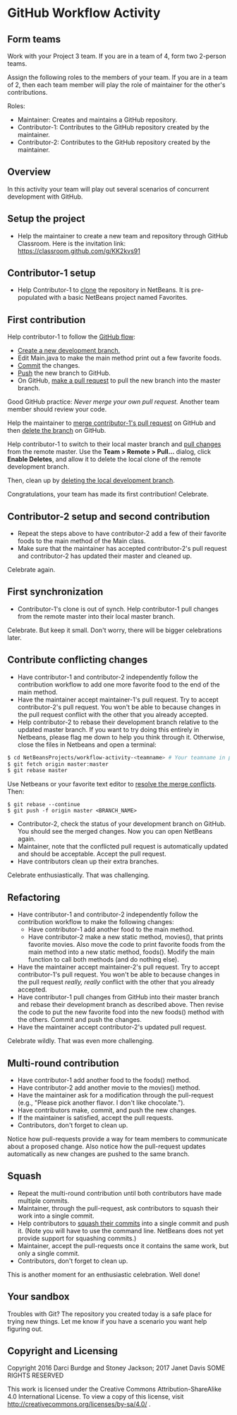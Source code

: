 # GitHub Workflow Activity


## Form teams

Work with your Project 3 team. If you are in a team of 4, form two 2-person teams.

Assign the following roles to the members of your team. If you are in a team
of 2, then each team member will play the role of maintainer for the other's contributions.

Roles:

- Maintainer: Creates and maintains a GitHub repository.
- Contributor-1: Contributes to the GitHub repository created by the maintainer.
- Contributor-2: Contributes to the GitHub repository created by the maintainer.

## Overview

In this activity your team will play out several scenarios of concurrent development with GitHub.

## Setup the project

- Help the maintainer to create a new team and repository through GitHub Classroom. Here is the invitation link:
https://classroom.github.com/g/KK2kvs91

## Contributor-1 setup

- Help Contributor-1 to [clone](https://netbeans.org/kb/docs/ide/git.html#clone) the repository in NetBeans. It is pre-populated with a basic NetBeans project named Favorites.

## First contribution

Help contributor-1 to follow the [GitHub flow](https://guides.github.com/introduction/flow/):
- [Create a new development branch.](https://netbeans.org/kb/docs/ide/git.html#branchCreate)
- Edit Main.java to make the main method print out a few favorite foods.
- [Commit](https://netbeans.org/kb/docs/ide/git.html#committing) the changes.
- [Push](https://netbeans.org/kb/docs/ide/git.html#push) the new branch to GitHub.
- On GitHub, [make a pull request](https://help.github.com/articles/creating-a-pull-request/) to pull the new branch into the master branch.

Good GitHub practice: *Never merge your own pull request.* Another team member should review your code.

Help the maintainer to [merge contributor-1's pull request](https://help.github.com/articles/merging-a-pull-request/) on GitHub and then [delete the branch](https://help.github.com/articles/deleting-unused-branches/) on GitHub.  

Help contributor-1 to switch to their local master branch and [pull changes](https://netbeans.org/kb/docs/ide/git.html#pull) from the remote master. Use the **Team > Remote > Pull...** dialog, click **Enable Deletes**, and allow it to delete the local clone of the remote development branch.

Then, clean up by [deleting the local development branch](https://netbeans.org/kb/docs/ide/git.html#branchDelete).

Congratulations, your team has made its first contribution! Celebrate.


## Contributor-2 setup and second contribution

- Repeat the steps above to have contributor-2 add a few of their favorite foods to the main method of the Main class.
- Make sure that the maintainer has accepted contributor-2's pull request and contributor-2 has updated their master and cleaned up.

Celebrate again.

## First synchronization

- Contributor-1's clone is out of synch. Help contributor-1 pull changes from the remote master into their local master branch.

Celebrate. But keep it small. Don't worry, there will be bigger celebrations later.


## Contribute conflicting changes

- Have contributor-1 and contributor-2 independently follow the contribution
  workflow to add one more favorite food to the end of the main method.
- Have the maintainer accept maintainer-1's pull request. Try to accept contributor-2's pull request. You
  won't be able to because changes in the pull request conflict with the other
  that you already accepted.
- Help contributor-2 to rebase their development branch relative to the updated master branch. If you want to try doing this entirely in Netbeans, please flag me down to help you think through it. Otherwise, close the files in Netbeans and open a terminal:
```bash
$ cd NetBeansProjects/workflow-activity-<teamname> # Your teamname in place of <teamname>, or hit tab
$ git fetch origin master:master 
$ git rebase master                                   
```
Use Netbeans or your favorite text editor to [resolve the merge conflicts](https://help.github.com/articles/resolving-a-merge-conflict-using-the-command-line/#platform-linux). Then: 
```                                     
$ git rebase --continue                                
$ git push -f origin master <BRANCH_NAME>              
```
- Contributor-2, check the status of your development branch on GitHub.  You should see the merged changes. Now you can open NetBeans again.
- Maintainer, note that the conflicted pull request is automatically updated and should be acceptable. Accept the pull request.
- Have contributors clean up their extra branches.

Celebrate enthusiastically. That was challenging.


## Refactoring

- Have contributor-1 and contributor-2 independently follow the contribution workflow to make the following changes:
    - Have contributor-1 add another food to the main method.
    - Have contributor-2 make a new static method, movies(), that prints favorite movies. Also move the code to print favorite foods from the main method into a new static method, foods(). Modify the main function to call both methods (and do nothing else).
- Have the maintainer accept maintainer-2's pull request. Try to accept contributor-1's pull request. You
  won't be able to because changes in the pull request *really, really* conflict with the other that you already accepted.
- Have contributor-1 pull changes from GitHub into their master branch and rebase their development branch as described above. Then revise the code to put the new favorite food into the new foods() method with the others.  Commit and push the changes.
- Have the maintainer accept contributor-2's updated pull request.

Celebrate wildly. That was even more challenging.


## Multi-round contribution

- Have contributor-1 add another food to the foods() method.
- Have contributor-2 add another movie to the movies() method.
- Have the maintainer ask for a modification through the pull-request
  (e.g., "Please pick another flavor. I don't like chocolate.").
- Have contributors make, commit, and push the new changes.
- If the maintainer is satisfied, accept the pull requests.
- Contributors, don't forget to clean up.

Notice how pull-requests provide a way for team members to
communicate about a proposed change. Also notice how the pull-request updates
automatically as new changes are pushed to the same branch.

## Squash

- Repeat the multi-round contribution until both contributors have made multiple
  commits.
- Maintainer, through the pull-request, ask contributors to squash their work
  into a single commit.
- Help contributors to [squash their commits](http://gitready.com/advanced/2009/02/10/squashing-commits-with-rebase.html) into a single   commit and push it. (Note you will have to use the command line.  NetBeans does not yet provide support for squashing commits.)
- Maintainer, accept the pull-requests once it contains the same work, but only
  a single commit.
- Contributors, don't forget to clean up.

This is another moment for an enthusiastic celebration. Well done!  

## Your sandbox

Troubles with Git?  The repository you created today is a safe place for trying new things.  Let me know if you have a scenario you want help figuring out.

## Copyright and Licensing

Copyright 2016 Darci Burdge and Stoney Jackson; 2017 Janet Davis SOME RIGHTS RESERVED

This work is licensed under the Creative Commons Attribution-ShareAlike 4.0 International License. To view a copy of this license, visit http://creativecommons.org/licenses/by-sa/4.0/ .

